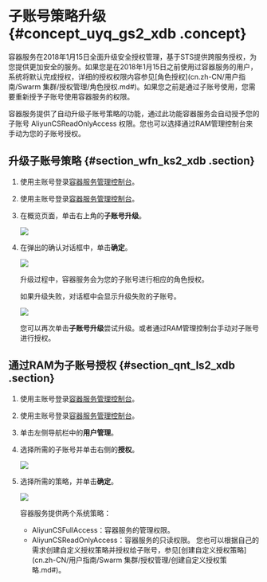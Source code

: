 # 子账号策略升级 {#concept_uyq_gs2_xdb .concept}

容器服务在2018年1月15日全面升级安全授权管理，基于STS提供跨服务授权，为您提供更加安全的服务。如果您是在2018年1月15日之前使用过容器服务的用户，系统将默认完成授权，详细的授权权限内容参见[角色授权](cn.zh-CN/用户指南/Swarm 集群/授权管理/角色授权.md#)。如果您之前是通过子账号使用，您需要重新授予子账号使用容器服务的权限。

容器服务提供了自动升级子账号策略的功能，通过此功能容器服务会自动授予您的子账号 AliyunCSReadOnlyAccess 权限。您也可以选择通过RAM管理控制台来手动为您的子账号授权。

## 升级子账号策略 {#section_wfn_ks2_xdb .section}

1.  使用主账号登录[容器服务管理控制台](https://cs.console.aliyun.com/)。
2.  使用主账号登录[容器服务管理控制台](https://partners-intl.console.aliyun.com/#/cs)。
3.  在概览页面，单击右上角的**子账号升级**。

    ![](http://static-aliyun-doc.oss-cn-hangzhou.aliyuncs.com/assets/img/6985/4742_zh-CN.png)

4.  在弹出的确认对话框中，单击**确定**。

    ![](http://static-aliyun-doc.oss-cn-hangzhou.aliyuncs.com/assets/img/6985/4744_zh-CN.png)

    升级过程中，容器服务会为您的子账号进行相应的角色授权。

    如果升级失败，对话框中会显示升级失败的子账号。

    ![](http://static-aliyun-doc.oss-cn-hangzhou.aliyuncs.com/assets/img/6985/4746_zh-CN.png)

    您可以再次单击**子账号升级**尝试升级。或者通过RAM管理控制台手动对子账号进行授权。


## 通过RAM为子账号授权 {#section_qnt_ls2_xdb .section}

1.  使用主账号登录[容器服务管理控制台](https://cs.console.aliyun.com/)。
2.  使用主账号登录[容器服务管理控制台](https://partners-intl.console.aliyun.com/#/cs)。
3.  单击左侧导航栏中的**用户管理**。
4.  选择所需的子账号并单击右侧的**授权**。

    ![](http://static-aliyun-doc.oss-cn-hangzhou.aliyuncs.com/assets/img/6985/4749_zh-CN.png)

5.  选择所需的策略，并单击**确定**。

    ![](http://static-aliyun-doc.oss-cn-hangzhou.aliyuncs.com/assets/img/6985/4750_zh-CN.png)

    容器服务提供两个系统策略：

    -   AliyunCSFullAccess：容器服务的管理权限。
    -   AliyunCSReadOnlyAccess：容器服务的只读权限。
    您也可以根据自己的需求创建自定义授权策略并授权给子账号，参见[创建自定义授权策略](cn.zh-CN/用户指南/Swarm 集群/授权管理/创建自定义授权策略.md#)。


